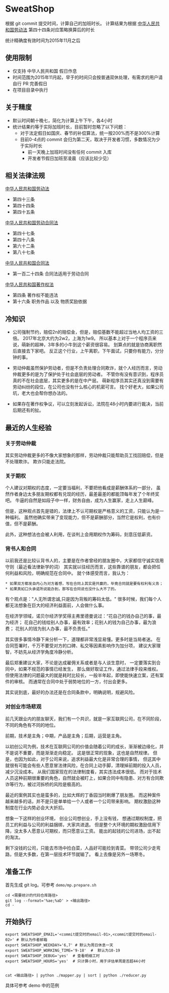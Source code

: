 SweatShop
=========


根据 git commit 提交时间，计算自己的加班时长。
计算结果为根据
[中华人民共和国劳动法](http://www.npc.gov.cn/wxzl/gongbao/2000-12/05/content_5004622.htm)
第四十四条对应策略换算后的时长


统计精确度有效时间为2015年11月之后


## 使用限制

* 仅支持 中华人民共和国 假日作息
* 时间范围为2015年11月起，早于的时间只会按普通双休处理，有需求的用户请自行 PR 完善假日
* 在项目目录中执行

## 关于精度

* 默认时间朝十晚七，简化为计算上午下午，各4小时
* 统计结果约等于实际加班时长，目前暂时忽略了以下问题：
    - 对于法定假日如国庆、春节的补偿算法，统一按200%而不是300%计算
    - 目前0-4点的 commit 会归为第二天，取决于开发者习惯，多数情况为少于实际时长
        - 前一天晚上加班时间没有任何 commit 入库
        - 开发者节假日加班至凌晨（应该比较少见）


## 相关法律法规

[中华人民共和国劳动法](http://www.npc.gov.cn/wxzl/gongbao/2000-12/05/content_5004622.htm)
* 第四十三条
* 第四十四条
* 第四十五条


[中华人民共和国劳动合同法](http://www.gov.cn/flfg/2007-06/29/content_669394.htm)

* 第四十七条
* 第四十八条
* 第六十二条
* 第八十七条


[中华人民共和国合同法](http://www.npc.gov.cn/wxzl/wxzl/2000-12/06/content_4732.htm)

* 第一百二十四条 合同法适用于劳动合同


[中华人民共和国著作权法](http://www.npc.gov.cn/npc/xinwen/2010-02/26/content_1544852.htm)

* 第四条  著作权不能违法
* 第十六条 职务作品 以及 物质奖励依据


## 冷知识

* 公司强制节约，赔偿2n的赔偿金，但是，赔偿基数不能超过当地人均工资的三倍。
    2017年北京大约为2w2，上海为1w9。
    所以基本上对于一个程序员来说，萌新的超神，3年多的小牛到这个薪资很容易。
    划算点的就是协商离职然后直接去下家吧。
    反正这个行业，上午离职，下午面试，只要你有能力，分分钟的事。

* 劳动仲裁虽然保护劳动者，但是不负责处理合同欺诈，就个人经历而言，劳动仲裁更多的是为了保护处于社会底层的劳动者。
   不管你有没有意识到，程序员真的不在社会底层，其实更多的是在中产层。
   萌新程序员其实还真没到需要有劳动纠纷的段位，在公司也没有什么核心的机密可言。
   找个好老大，如果公司坑，老大也会帮你想办法的。

* 如果存在著作权争议，可以立刻发起诉讼，法院在48小时内要进行裁决，当前后期还有的扯。



## 最近的人生经验

### 关于劳动仲裁

其实劳动仲裁更多的不像大家想象的那样，劳动仲裁只能帮助员工找回赔偿，但是不处理欺诈。
欺诈只能走法院。


### 关于期权

个人建议对期权的态度，一定要当福利，不要把他看成是薪酬体系的一部分，
虽然作者身边太多朋友期权都有兑现的经历，最差最差的都能顶每年发了个年终奖吧。
牛逼的自然是如段子中一样，财务自由，成为人生赢家，走上人生巅峰。

但是，这种观点首先是错的，法律上不认可期权是严格意义的工资，只能认为是一种福利。
虽然他确实带来了变现能力，但不是薪酬部分，当然它是权利，也有价值，但不是薪酬。

此外，这种想法也会被人利用，在谈判上会用期权作为筹码，刻意压低薪资。
   

   
### 背书人和合同   

以前我还是比较认背书人的，主要是在作者曾经的朋友圈中，大家都信守诚实信用守则（最近看法律新学的词）
其实就以往经历而言，这些靠谱的朋友，都会把任何利益和风险，明确规范在合同中。
就个体感受而言，我认为：
  
    * 如果双方都发自内心为对方着想，写在合同上其实是共赢的，毕竟合同就是要有权利有义务；
    * 如果真如口头承诺所说能办到，那写在合同说也没什么大不了的。
   
  
有个观点是："人无所谓忠诚,只是因为背叛的筹码太低。"
很多时候，我们每个人都无法想象在巨大的经济利益面前，人会做什么事。

在经济学领域，诺贝尔经济学奖得主弗里德曼说过：“花自己的钱办自己的事，最为经济；
花自己的钱给别人办事，最有效率；花别人的钱为自己办事，最为浪费；
花别人的钱为别人办事，最不负责任。”

其实很多事情冷静下来分析一下，道理都非常浅显易懂。更多时是当局者迷。
在合同签署时，千万不要受对方的口碑、私交等因素影响作为加分项，
建议大家理智，不妨先从经济学角度冷静分析。

最后郑重建议大家，不论是达成雇佣关系或者是与人谈生意时，
一定要落实到合同中，如果不规范的事情已经发生，
那么做好取证工作，通过法律手段来维权。
但使用法律的问题最大的就是耗时比较长，一般半年起，即使能快速立案，还有案件的审核。
而通常在合同中处于弱势地位的一方，付出会更多。


其实说到底，最好的办法还是在合同条款中，明确说明，规避风险。



### 对创业市场悲观

前几天跟业内的朋友聊天，我们有一个共识，就是一家互联网公司，在不同阶段，不同的角色有不同的地位。

前期，技术是主角；中期，产品是主角；后期，运营是主角。

以初创公司为例，技术在互联网公司的价值会随着公司的成长，渐渐被边缘化，并不是说不重要，而是渐渐走向稳定。
这是很正常的现象，这也是自然规律。
但是，也因为如此，对于公司来说，追求利益最大化是非常合理的事情，
但这其中就很有可能会有些人愿意冒法律风险，在合同上动手脚，清理掉前期的投入人员，减少沉没成本。
从我们国家现在的法律制度看，其实违法成本很低。
而对于技术人员这种前期很重要的角色，自然就会被盯上，如果合同中有隐患、对方有合同欺诈等行为，被过河拆桥的风险是极高的。

最近的案例其实也是蛮多的，比如大辉的丁香园当时刷爆了朋友圈。
而这种案件越来越多的话，并不是只是单单给一个人或者一个公司带来影响。
期权激励这种制度在行业内势必会大大折扣。

想象一下这样的创业环境，
创业公司想创业，手上没有钱，
想通过期权制度，把员工的利益与公司的利益捆绑，大家共进退。
但是整个大环境的期权激励信用下降，没太多人愿意认可期权，而只愿意认工资。
能出的起钱的公司进场，出不起的淘汰。

剩下没钱的公司，只能去市场中捡白菜，人品好可能捡到青菜。
带领公司少走弯路，但是大多数，在第一层技术环节就输了。
看上去像是另外一场寒冬。




## 准备工作


首先生成 git log。可参考 `demo/mp.prepare.sh`

```
cd <需要统计的代码仓库路径>
git log --format='%ae;%aD' > <输出路径>
cd -

```


## 开始执行

```
export SWEATSHOP_EMAIL='<commit提交时的email-01>,<commit提交时的email-02>' # 默认为作者邮箱
export SWEATSHOP_WEEKDAY='6,7' # 默认为周日休息一天
export SWEATSHOP_WORKING_TIME='9-18'  #  默认为10-19
export SWEATSHOP_DEBUG='yes'  # 查看明细工时
export SWEATSHOP_HOURS='yes'  # 只计算小时，用于评估单周是否超44小时


cat <输出路径> | python ./mapper.py | sort | python ./reducer.py
```


具体可参考 demo 中的范例
